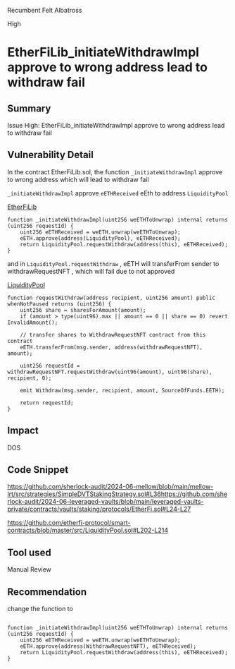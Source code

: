 Recumbent Felt Albatross

High

# EtherFiLib_initiateWithdrawImpl approve to wrong address lead to withdraw fail

## Summary
Issue High: EtherFiLib_initiateWithdrawImpl approve to wrong address lead to withdraw fail

## Vulnerability Detail

In the contract EtherFiLib.sol, the function `_initiateWithdrawImpl` approve to wrong address which will lead to withdraw fail

`_initiateWithdrawImpl` approve `eETHReceived` eEth to address `LiquidityPool`

[EtherFiLib](https://github.com/sherlock-audit/2024-06-leveraged-vaults/blob/main/leveraged-vaults-private/contracts/vaults/staking/protocols/EtherFi.sol#L24-L27)
```solidity
function _initiateWithdrawImpl(uint256 weETHToUnwrap) internal returns (uint256 requestId) {
    uint256 eETHReceived = weETH.unwrap(weETHToUnwrap);
    eETH.approve(address(LiquidityPool), eETHReceived);
    return LiquidityPool.requestWithdraw(address(this), eETHReceived);
}
```

and in `LiquidityPool.requestWithdraw` , eETH will transferFrom sender to withdrawRequestNFT , which will fail due to not approved 

[LiquidityPool](https://github.com/etherfi-protocol/smart-contracts/blob/master/src/LiquidityPool.sol#L202-L214)
```solidity
function requestWithdraw(address recipient, uint256 amount) public whenNotPaused returns (uint256) {
    uint256 share = sharesForAmount(amount);
    if (amount > type(uint96).max || amount == 0 || share == 0) revert InvalidAmount();

    // transfer shares to WithdrawRequestNFT contract from this contract
    eETH.transferFrom(msg.sender, address(withdrawRequestNFT), amount);

    uint256 requestId = withdrawRequestNFT.requestWithdraw(uint96(amount), uint96(share), recipient, 0);
   
    emit Withdraw(msg.sender, recipient, amount, SourceOfFunds.EETH);

    return requestId;
}
```

## Impact
DOS

## Code Snippet
https://github.com/sherlock-audit/2024-06-mellow/blob/main/mellow-lrt/src/strategies/SimpleDVTStakingStrategy.sol#L36https://github.com/sherlock-audit/2024-06-leveraged-vaults/blob/main/leveraged-vaults-private/contracts/vaults/staking/protocols/EtherFi.sol#L24-L27

https://github.com/etherfi-protocol/smart-contracts/blob/master/src/LiquidityPool.sol#L202-L214

## Tool used
Manual Review

## Recommendation

change the function to 

```solidity

function _initiateWithdrawImpl(uint256 weETHToUnwrap) internal returns (uint256 requestId) {
    uint256 eETHReceived = weETH.unwrap(weETHToUnwrap);
    eETH.approve(address(WithdrawRequestNFT), eETHReceived);
    return LiquidityPool.requestWithdraw(address(this), eETHReceived);
}

```